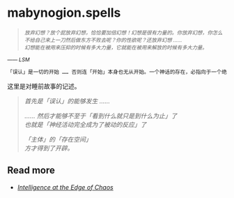 # mabynogion.spells

> <sup>*放弃幻想？放个屁放弃幻想，恰恰要加倍幻想！幻想是很有力量的。你放弃幻想，你怎么不给自己来上一刀然后做东方不败去呢？你的性欲呢？还放弃幻想 ……*</sup>  
> <sub>*幻想能在被用来压抑的时候有多大力量，它就能在被用来解放的时候有多大力量。*</sub>  
> 

<sup>*—— LSM*</sup>  

~~~ sh
「误认」是一切的开始 …… 否则连「开始」本身也无从开始。一个神话的存在，必指向于一个绝对现实的意义。 //// The misrecognition is the beginning of all things .... or there will be nothing about beginning even beginning itself ... A myth exists, means an absolute reality meaning have its existence.
~~~

这里是对睡前故事的记述。


> *首先是「误认」的能够发生 ……*  
> 
> *…… 然后才能够不至于「看到什么就只是到什么为止」了*  
> *也就是「神经活动完全成为了被动的反应」了*  
> 
> *「主体」的「存在空间」*  
> *方才得到了开辟。*  
> 



## Read more

- *[Intelligence at the Edge of Chaos](https://arxiv.org/html/2410.02536v2 "Intelligence at the Edge of Chaos | arxiv")*




